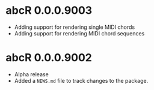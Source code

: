 # abcR 0.0.0.9003

* Adding support for rendering single MIDI chords
* Adding support for rendering MIDI chord sequences

# abcR 0.0.0.9002

* Alpha release
* Added a `NEWS.md` file to track changes to the package.
